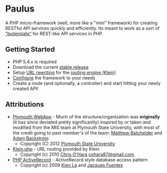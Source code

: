 # Paulus

A PHP micro-framework (well, more like a "mini" framework) for creating RESTful API services quickly and efficiently.
Its meant to work as a sort of ["boilerplate"](http://en.wikipedia.org/wiki/Boilerplate_code) for REST-like API services in PHP.

## Getting Started

- PHP 5.4.x is required
- Download the current [stable release](//github.com/Rican7/Paulus/archive/master.zip)
- Setup [URL rewriting](https://gist.github.com/4191715) for the [routing engine (Klein)](https://github.com/chriso/klein.php)
- [Configure](/Rican7/Paulus/blob/master/docs/configuration.md) the framework to your needs
- Create a route (and optionally, a controller) and start hitting your newly created API!

## Attributions

- [Plymouth WebApp](https://github.com/plymouthstate/plymouth-webapp) - Much of the structure/organization was **originally** (it has since deviated pretty significantly) inspired by or taken and modified from the MIS team at Plymouth State University,
with most of the credit going to past member's of the team: [Matthew Batchelder](https://github.com/borkweb) and [Adam Backstrom](https://github.com/abackstrom)
	- Copyright (C) 2012 [Plymouth State University](https://github.com/plymouthstate)
- [Klein.php](https://github.com/chriso/klein.php) - URL routing provided by Klein
	- Copyright (c) 2010 [Chris O'Hara](https://github.com/chriso) cohara87@gmail.com
- [PHP ActiveRecord](https://github.com/kla/php-activerecord) - ActiveRecord style database access pattern
	- Copyright (c) 2009 [Kien La](https://github.com/kla) and [Jacques Fuentes](https://github.com/jpfuentes2)
